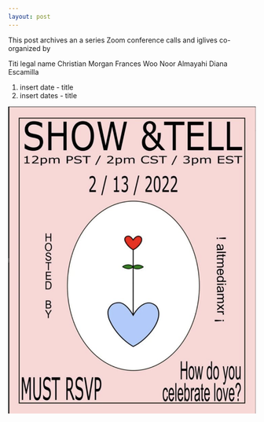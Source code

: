 ```yaml
---
layout: post
---
```

This post archives an a series Zoom conference calls and iglives co-organized by 

Titi legal name Christian Morgan
Frances Woo
Noor Almayahi 
Diana Escamilla 

1. insert date - title 
2. insert dates - title 

![2022-02-13 altmediamxr event flyer](../assets/2022-02-13-Show&Tell.png)